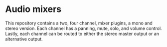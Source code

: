# Audio mixers

This repository contains a two, four channel, mixer plugins, a mono and stereo version.
Each channel has a panning, mute, solo, and volume control. Lastly, each channel can be routed to either the stereo master output or an alternative output.

